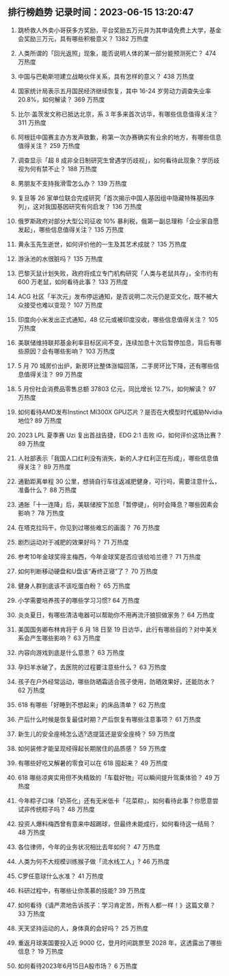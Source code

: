 
## 排行榜趋势 记录时间：2023-06-15 13:20:47
  
  1. 跳桥救人外卖小哥获多方奖励，平台奖励五万元并为其申请免费上大学，基金会奖励三万元，具有哪些积极意义？ 1382 万热度
    
  2. 人类所谓的「回光返照」现象，能否说明人体的某一部分能预测死亡？ 474 万热度
    
  3. 中国与巴勒斯坦建立战略伙伴关系，具有怎样的意义？ 438 万热度
    
  4. 国家统计局表示五月国民经济继续恢复，其中 16-24 岁劳动力调查失业率 20.8%，如何解读？ 369 万热度
    
  5. 比尔·盖茨发文称已抵达北京，系 3 年多来首次访华，有哪些信息值得关注？ 311 万热度
    
  6. 阿根廷中国赛主办方发声致歉，称第一次办赛确实有业余的地方，有哪些信息值得关注？ 259 万热度
    
  7. 调查显示「超 8 成非全日制研究生曾遇学历歧视」，如何看待此现象？学历歧视为何有禁不止？ 188 万热度
    
  8. 男朋友不支持我滑雪怎么办？ 139 万热度
    
  9. 复旦等 26 家单位联合完成研究「首次揭示中国人基因组中隐藏特殊基因序列」，这对我国基因研究有何启发？ 136 万热度
    
  10. 俄罗斯政府对部分大型公司征收 10% 暴利税，俄第一副总理称「企业家自愿发起」，哪些信息值得关注？ 135 万热度
    
  11. 黄永玉先生逝世，如何评价他的一生及其艺术成就？ 135 万热度
    
  12. 游泳池的水很脏吗？ 135 万热度
    
  13. 巴黎灭鼠计划失败，政府将成立专门机构研究「人类与老鼠共存」，全市约有 600 万老鼠，如何看待此事？ 133 万热度
    
  14. ACG 社区「半次元」发布停运通知，是否说明二次元仍是亚文化，既不被大众接受也难以变现？ 107 万热度
    
  15. 印度向小米发出正式通知，48 亿元或被印度没收，哪些信息值得关注？ 105 万热度
    
  16. 美联储维持联邦基金利率目标区间不变，连续加息十次后暂停加息，背后有哪些原因？会有哪些影响？ 103 万热度
    
  17. 5 月 70 城房价出炉，新房环比整体涨幅回落，二手房环比下降，还有哪些信息值得关注？ 99 万热度
    
  18. 5 月份社会消费品零售总额 37803 亿元，同比增长 12.7%，如何解读？ 97 万热度
    
  19. 如何看待AMD发布Instinct MI300X GPU芯片？是否在大模型时代威胁Nvidia地位? 89 万热度
    
  20. 2023 LPL 夏季赛 Uzi 复出首战告捷，EDG 2:1 击败 iG，如何评价这场比赛？ 89 万热度
    
  21. 人社部表示「我国人口红利没有消失，新的人才红利正在形成」，哪些信息值得关注？ 89 万热度
    
  22. 通勤距离单程 30 公里，想骑自行车往返减肥健身，可行吗，需要注意什么，准备什么？ 88 万热度
    
  23. 通胀「十一连降」后，美联储按下加息「暂停键」，何时会降息？哪些因素会影响？ 78 万热度
    
  24. 在塔克拉玛干，你见到过哪些难忘的画面？ 76 万热度
    
  25. 剧烈运动对于减肥的效果好吗？ 71 万热度
    
  26. 参考10年金球奖得主梅西，今年金球奖是否应该给哈兰德？ 71 万热度
    
  27. 如何判断移动硬盘和U盘该“寿终正寝”了？ 70 万热度
    
  28. 健身人群到底该不该吃蛋白粉？ 65 万热度
    
  29. 小学需要培养孩子的哪些学习习惯? 64 万热度
    
  30. 炎炎夏日，有哪些清洁电器可以帮助你不用再流汗狼狈做家务？ 64 万热度
    
  31. 美国国务卿布林肯将于 6 月 18 日至 19 日访华，此行有哪些目的？对中美关系会产生哪些影响？ 63 万热度
    
  32. 内容向游戏到底是什么意思？ 63 万热度
    
  33. 孕妇羊水破了，去医院的过程要注意些什么？ 63 万热度
    
  34. 孩子在户外经常运动，哪些防晒霜适合孩子使用，防晒效果好，还能防水？ 62 万热度
    
  35. 618 有哪些「好睡到不想起来」的床品清单？ 62 万热度
    
  36. 产后什么时候是恢复最佳时期？产后恢复有哪些注意事项？ 61 万热度
    
  37. 新生儿的安全座椅怎么选?选提篮还是安全座椅？ 59 万热度
    
  38. 如何装修才能呈现经得起长期居住的品质感？ 59 万热度
    
  39. 有哪些好吃又解暑的零食可以在 618 囤起来？ 49 万热度
    
  40. 618 哪些凉爽实用但不失精致的「车载好物」可以瞬间提升驾乘体验？ 49 万热度
    
  41. 今年粽子口味「奶茶化」还有无米低卡「花菜粽」，如何看待此事？你愿意尝试非传统粽子吗？ 48 万热度
    
  42. 投资人爆料梅西曾有意来中超踢球，但最终未能成行，如何看待这一结局？ 48 万热度
    
  43. 各位律师，今年的业务状况相比去年如何？ 47 万热度
    
  44. 人类为何不大规模训练猴子做「流水线工人」? 46 万热度
    
  45. C罗任意球什么水准？ 41 万热度
    
  46. 科研过程中，有哪些让你羡慕的技能? 39 万热度
    
  47. 如何看待《请严肃地告诉孩子：学习肯定苦，所有人都一样！》这篇文章？ 33 万热度
    
  48. 天天坚持运动的人，身体真的会好吗？ 25 万热度
    
  49. 重返月球美国要投入近 9000 亿，登月时间跳票至 2028 年，这透露出了哪些信息？ 19 万热度
    
  50. 如何看待2023年6月15日A股市场？ 6 万热度
    